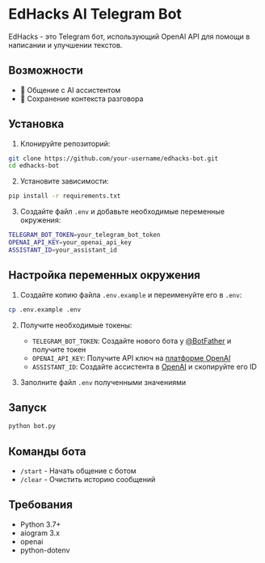 # EdHacks AI Telegram Bot

EdHacks - это Telegram бот, использующий OpenAI API для помощи в написании и улучшении текстов.

## Возможности

- 💬 Общение с AI ассистентом
- 🔄 Сохранение контекста разговора


## Установка

1. Клонируйте репозиторий:
```bash
git clone https://github.com/your-username/edhacks-bot.git
cd edhacks-bot
```

2. Установите зависимости:
```bash
pip install -r requirements.txt
```

3. Создайте файл `.env` и добавьте необходимые переменные окружения:
```bash
TELEGRAM_BOT_TOKEN=your_telegram_bot_token
OPENAI_API_KEY=your_openai_api_key
ASSISTANT_ID=your_assistant_id
```

## Настройка переменных окружения

1. Создайте копию файла `.env.example` и переименуйте его в `.env`:
```bash
cp .env.example .env
```

2. Получите необходимые токены:
   - `TELEGRAM_BOT_TOKEN`: Создайте нового бота у [@BotFather](https://t.me/BotFather) и получите токен
   - `OPENAI_API_KEY`: Получите API ключ на [платформе OpenAI](https://platform.openai.com/api-keys)
   - `ASSISTANT_ID`: Создайте ассистента в [OpenAI](https://platform.openai.com/assistants) и скопируйте его ID

3. Заполните файл `.env` полученными значениями

## Запуск

```bash
python bot.py
```

## Команды бота

- `/start` - Начать общение с ботом
- `/clear` - Очистить историю сообщений

## Требования

- Python 3.7+
- aiogram 3.x
- openai
- python-dotenv
